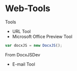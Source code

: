 # Web-Tools

Tools
* URL Tool
* Microsoft Office Preview Tool
```javascript
var docxJS = new DocxJS();
```
From DocxJSDev

* E-mail Tool